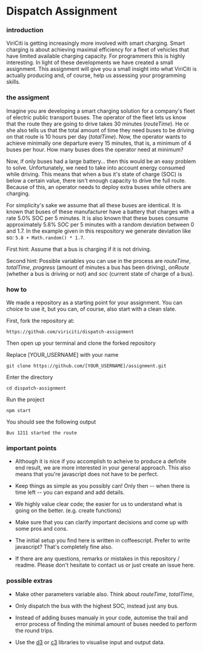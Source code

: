 # Dispatch Assignment

### introduction
ViriCiti is getting increasingly more involved with smart charging. Smart charging is about achieving maximal efficiency for  a fleet of vehicles that have limited available charging capacity. For programmers this is highly interesting. In light of these developments we have created a small assignment. This assignment will give you a small insight into what ViriCiti is actually producing and, of course, help us assessing your programming skills. 

### the assigment
Imagine you are developing a smart charging solution for a company's fleet of electric public transport buses. The operator of the fleet lets us know that the route they are going to drive takes 30 minutes (*routeTime*). He or she also tells us that the total amount of time they need buses to be driving on that route is 10 hours per day (*totalTime*). Now, the operator wants to achieve minimally one departure every 15 minutes, that is, a minimum of 4 buses per hour. How many buses does the operator need at minimum?

Now, if only buses had a large battery... then this would be an easy problem to solve. Unfortunately, we need to take into account energy consumed while driving. This means that when a bus it's state of charge (SOC) is below a certain value, there isn't enough capacity to drive the full route. Because of this, an operator needs to deploy extra buses while others are charging.

For simplicity's sake we assume that all these buses are identical. It is known that buses of these manufacturer have a battery that charges with a rate 5.0% SOC per 5 minutes. It is also known that these buses consume approximately 5.8% SOC per 5 minutes with a random deviation between 0 and 1.7. In the example given in this respository we generate deviation like so: ```5.8 + Math.random() * 1.7```.

First hint: Assume that a bus is charging if it is not driving.

Second hint: Possible variables you can use in the process are *routeTime*, *totalTime*, *progress* (amount of minutes a bus has been driving),  *onRoute* (whether a bus is driving or not) and *soc* (current state of charge of a bus).


### how to
We made a repository as a starting point for your assignment. You can choice to use it, but you can, of course, also start with a clean slate.

First, fork the repository at:

```https://github.com/viriciti/dispatch-assignment```

Then open up your terminal and clone the forked repository

Replace [YOUR_USERNAME] with your name

```git clone https://github.com/[YOUR_USERNAME]/assignment.git```

Enter the directory

```cd dispatch-assignment```

Run the project

```npm start```

You should see the following output

```Bus 1211 started the route```


### important points
- Although it is nice if you accomplish to acheive to produce a definite end result, we are more interested in your general approach. This also means that you're javascript does not have to be perfect. 

- Keep things as simple as you possibly can! Only then -- when there is time left -- you can expand and add details.

- We highly value clear code; the easier for us to understand what is going on the better. (e.g. create functions)

- Make sure that you can clarify important decisions and come up with some pros and cons.  

- The initial setup you find here is written in coffeescript. Prefer to write javascript? That's completely fine also.

- If there are any questions, remarks or mistakes in this repository / readme. Please don't hesitate to contact us or just create an issue here.

### possible extras
- Make other parameters variable also. Think about *routeTime*, *totalTime*, 

- Only dispatch the bus with the highest SOC, instead just any bus.

- Instead of adding buses manualy in your code, automise the trail and error process of finding the minimal amount of buses needed to perform the round trips.

- Use the [d3](https://d3js.org/) or [c3](http://c3js.org/) libraries to visualise input and output data. 
